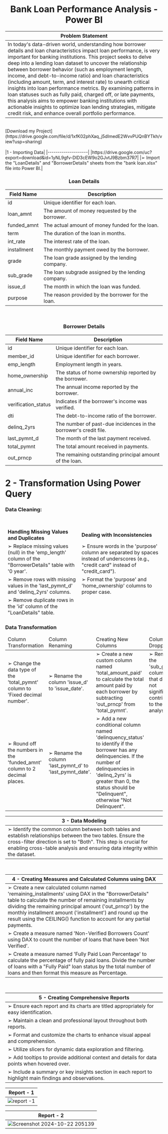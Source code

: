 <center><h1>Bank Loan Performance Analysis - Power BI</h1></center>

|Problem Statement|
|-----|
|In today's data-driven world, understanding how borrower details and loan characteristics impact loan performance, is very important for banking institutions. This project seeks to delve deep into a lending loan dataset to uncover the relationship between borrower behavior (such as employment length, income, and debt-to-income ratio) and loan characteristics (including amount, term, and interest rate) to unearth critical insights into loan performance metrics. By examining patterns in loan statuses such as fully paid, charged off, or late payments, this analysis aims to empower banking institutions with actionable insights to optimize loan lending strategies, mitigate credit risk, and enhance overall portfolio performance.|

<br>
[Download my Project](https://drive.google.com/file/d/1xfK02phXaq_j5dImedE2WvvPUQnBYTkh/view?usp=sharing)
<br>
<br>
|1 - Importing Data|
|--------------------|
|https://drive.google.com/uc?export=download&id=1yNL9gfv-DlD3cEW9o2GJvtJ9Bzbm37R7|
|➢ Import the "LoanDetails" and "BorrowerDetails" sheets from the "bank loan.xlsx" file into Power BI.|

<br>

<center><h3>Loan Details</h3></center>
  
|Field Name |Description|
|--------------|----------------|
|id| Unique identifier for each loan.|
|loan_amnt| The amount of money requested by the borrower.|
|funded_amnt| The actual amount of money funded for the loan.|
|term| The duration of the loan in months.|
|int_rate |The interest rate of the loan.|
|installment| The monthly payment owed by the borrower.|
|grade |The loan grade assigned by the lending company.|
|sub_grade| The loan subgrade assigned by the lending company.|
|issue_d |The month in which the loan was funded.|
|purpose |The reason provided by the borrower for the loan.|

<br>

<center><h3>Borrower Details</h3></center>

|Field Name |Description|
|--------------|----------------|
|id |Unique identifier for each loan.|
|member_id| Unique identifier for each borrower.|
|emp_length| Employment length in years.|
|home_ownership| The status of home ownership reported by the borrower.|
|annual_inc |The annual income reported by the borrower.|
|verification_status |Indicates if the borrower's income was verified.|
|dti| The debt-to-income ratio of the borrower.|
|delinq_2yrs| The number of past-due incidences in the borrower's credit file.|
|last_pymnt_d| The month of the last payment received.|
|total_pymnt |The total amount received in payments.|
|out_prncp |The remaining outstanding principal amount of the loan.|

# 2 - Transformation Using Power Query
### Data Cleaning:

<br>

<table>
  <thead>
    <tr>
      <td><b>Handling Missing Values and Duplicates<b/></td>
      <td><b>Dealing with Inconsistencies<b/></td>
    </tr>
        <tr>
          <td>➢ Replace missing values (null) in the 'emp_length' column of the "BorrowerDetails" table with '0 year'.</td>
          <td>➢ Ensure words in the 'purpose' column are separated by spaces instead of underscores (e.g., "credit card" instead of "credit_card").</td>
        </tr>
        <tr>
          <td>➢ Remove rows with missing values in the 'last_pymnt_d' and 'delinq_2yrs' columns.</td>
          <td>➢ Format the 'purpose' and 'home_ownership' columns to proper case.</td>
        </tr>
        <tr>
          <td>➢ Remove duplicate rows in the 'id' column of the "LoanDetails" table.</td>
          <td></td>
        </tr>
  </thead>
</table>


### Data Transformation
<table>
  <thead>
    <tr>
      <td>Column Transformation</td>
      <td>Column Renaming</td>
      <td>Creating New Columns</td>
      <td>Column Dropping</td>
    </tr>
  </thead>

  <tbody>
    <tr>
      <td>➢ Change the data type of the 'total_pymnt' column to 'Fixed decimal number'.</td>
      <td>➢ Rename the column 'issue_d' to 'issue_date'.</td>
      <td>➢ Create a new custom column named 'total_amount_paid' to calculate the total amount paid by each borrower by subtracting 'out_prncp' from 'total_pymnt'.</td>
      <td>➢ Remove the 'sub_grade' column as that does not significantly contribute to the analysis.</td>
    </tr>
    <tr>
      <td>➢ Round off the numbers in the 'funded_amnt' column to 2 decimal places.</td>
      <td>➢ Rename the column 'last_pymnt_d' to 'last_pymnt_date'.</td>
      <td>➢ Add a new conditional column named 'delinquency_status' to identify if the borrower has any delinquencies. If the number of delinquencies in 'delinq_2yrs' is greater than 0, the status should be "Delinquent", otherwise "Not Delinquent".</td>
      <td></td>
    </tr>
  </tbody>
</table>

|3 - Data Modeling|
|----|
|➢ Identify the common column between both tables and establish relationships between the two tables. Ensure the cross-filter direction is set to "Both". This step is crucial for enabling cross-table analysis and ensuring data integrity within the dataset.|

<br>

|4 - Creating Measures and Calculated Columns using DAX|
|-------------------------|
|➢ Create a new calculated column named 'remaining_installments' using DAX in the "BorrowerDetails" table to calculate the number of remaining installments by dividing the remaining principal amount ('out_prncp') by the monthly installment amount ('installment') and round up the result using the CEILING() function to account for any partial payments.|
|➢ Create a measure named 'Non-Verified Borrowers Count' using DAX to count the number of loans that have been 'Not Verified'.|
|➢ Create a measure named 'Fully Paid Loan Percentage' to calculate the percentage of fully paid loans. Divide the number of loans with a "Fully Paid" loan status by the total number of loans and then format this measure as Percentage.|

<br>

|5 - Creating Comprehensive Reports|
|-----------------------------|
|➢ Ensure each report and its charts are titled appropriately for easy identification.|
|➢ Maintain a clean and professional layout throughout both reports.|
|➢ Format and customize the charts to enhance visual appeal and comprehension.|
|➢ Utilize slicers for dynamic data exploration and filtering.|
|➢ Add tooltips to provide additional context and details for data points when hovered over.|
|➢ Include a summary or key insights section in each report to highlight main findings and observations.|






|Report - 1|
|----------------|
|![report -1](https://github.com/user-attachments/assets/e5b66e8f-f969-4306-a8c8-caca90120e36)|



|Report - 2|
|---|
|![Screenshot 2024-10-22 205139](https://github.com/user-attachments/assets/ac157b1f-11a8-43c1-9291-615b9f45eb3a)|


